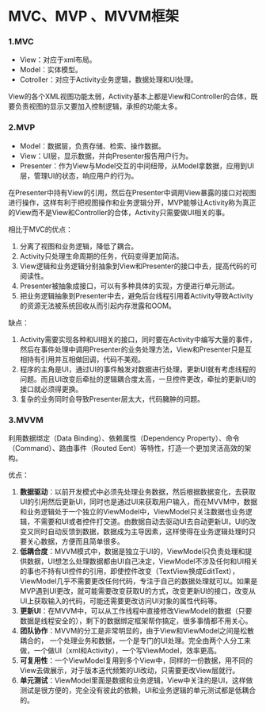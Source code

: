 # MVC、MVP 、MVVM框架

### 1.MVC

- View：对应于xml布局。
- Model：实体模型。
- Cotroller：对应于Activity业务逻辑，数据处理和UI处理。

View的各个XML视图功能太弱，Activity基本上都是View和Controller的合体，既要负责视图的显示又要加入控制逻辑，承担的功能太多。

### 2.MVP

- Model：数据层，负责存储、检索、操作数据。
- View：UI层，显示数据，并向Presenter报告用户行为。
- Presenter：作为View与Model交互的中间纽带，从Model拿数据，应用到UI层，管理UI的状态，响应用户的行为。

在Presenter中持有View的引用，然后在Presenter中调用View暴露的接口对视图进行操作，这样有利于把视图操作和业务逻辑分开，MVP能够让Activity称为真正的View而不是View和Controller的合体，Activity只需要做UI相关的事。

相比于MVC的优点：

1. 分离了视图和业务逻辑，降低了耦合。
2. Activity只处理生命周期的任务，代码变得更加简洁。
3. View逻辑和业务逻辑分别抽象到View和Presenter的接口中去，提高代码的可阅读性。
4. Presenter被抽象成接口，可以有多种具体的实现，方便进行单元测试。
5. 把业务逻辑抽象到Presenter中去，避免后台线程引用着Activity导致Activity的资源无法被系统回收从而引起内存泄露和OOM。

缺点：

1. Activity需要实现各种和UI相关的接口，同时要在Activity中编写大量的事件，然后在事件处理中调用Presenter的业务处理方法，View和Presenter只是互相持有引用并互相做回调，代码不美观。
2. 程序的主角是UI，通过UI的事件触发对数据进行处理，更新UI就有考虑线程的问题。而且UI改变后牵扯的逻辑耦合度太高，一旦控件更改，牵扯的更新UI的接口就必须得更换。
3. 复杂的业务同时会导致Presenter层太大，代码臃肿的问题。

### 3.MVVM

利用数据绑定（Data Binding）、依赖属性（Dependency Property）、命令（Command）、路由事件（Routed Eent）等特性，打造一个更加灵活高效的架构。

优点：

1. **数据驱动**：以前开发模式中必须先处理业务数据，然后根据数据变化，去获取UI的引用然后更新UI，同时也是通过UI来获取用户输入，而在MVVM中，数据和业务逻辑处于一个独立的ViewModel中，ViewModel只关注数据也业务逻辑，不需要和UI或者控件打交道。由数据自动去驱动UI去自动更新UI，UI的改变又同时自动反馈到数据，数据成为主导因素，这样使得在业务逻辑处理时只要关心数据，方便而且简单很多。
2. **低耦合度**：MVVM模式中，数据是独立于UI的，ViewModel只负责处理和提供数据，UI想怎么处理数据都由UI自己决定，ViewModel不涉及任何和UI相关的事也不持有UI控件的引用，即使控件改变（TextView换成EditText），ViewModel几乎不需要更改任何代码，专注于自己的数据处理就可以。如果是MVP遇到UI更改，就可能需要改变获取U的方式，改变更新UI的接口，改变从UI上获取输入的代码，可能还需要更改访问UI对象的属性代码等。
3. **更新UI**：在MVVM中，可以从工作线程中直接修改ViewModel的数据（只要数据是线程安全的），剩下的数据绑定框架帮你搞定，很多事情都不用关心。
4. **团队协作**：MVVM的分工是非常明显的，由于View和ViewModel之间是松散耦合的， 一个处理业务和数据，一个是专门的UI处理。完全由两个人分工来做，一个做UI（xml和Activity），一个写ViewModel，效率更高。
5. **可复用性**：一个ViewModel复用到多个View中，同样的一份数据，用不同的View去做展示，对于版本迭代频繁的UI改动，只需要更改View层就行。
6. **单元测试**：ViewModel里面是数据和业务逻辑，View中关注的是UI，这样做测试是很方便的，完全没有彼此的依赖，UI和业务逻辑的单元测试都是低耦合的。